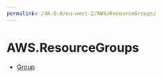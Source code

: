 ```yaml
---
permalink: /48.0.0/eu-west-2/AWS/ResourceGroups/
---
```


# AWS.ResourceGroups



* [Group](Group.md)
